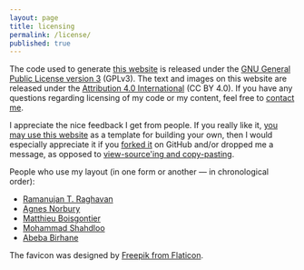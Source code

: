 ```yaml
---
layout: page
title: licensing
permalink: /license/
published: true
---
```



<!-- <a href="//www.gnu.org/licenses/gpl-3.0.en.html"><img class="imgright" src="//www.gnu.org/graphics/gplv3-127x51.png" alt=" [GPLv3 Logo] " style="float: right; padding-left: 1em;"></a> -->
The code used to generate [this website](//github.com/oliviaguest/oliviaguest.github.io) is released under the <a href="//www.gnu.org/licenses/gpl-3.0.en.html">GNU General Public License version 3</a> (GPLv3).
The text and images on this website are released under the <a href="http://creativecommons.org/licenses/by/4.0/">Attribution 4.0 International</a> (CC BY 4.0). If you have any questions regarding licensing of my code or my content, feel free to <a href="mailto:contact@oliviaguest.com?Subject=Licensing" target="_top">contact me</a>.
<!-- <a rel="license" href="http://creativecommons.org/licenses/by/4.0/"><img alt="Creative Commons License" style="float: right; padding-left: 1em;" src="https://i.creativecommons.org/l/by/4.0/88x31.png" /></a> -->

<!-- I designed this website, see all code [here](//github.com/oliviaguest/oliviaguest.github.io). I have been playing around with HTML and CSS since I was about 10 years old. -->

I appreciate the nice feedback I get from people. If you really like it, [you may use this website](https://github.com/oliviaguest/oliviaguest.github.io/blob/master/LICENSE) as a template for building your own, then I would especially appreciate it if you [forked it](//github.com/oliviaguest/oliviaguest.github.io) on GitHub and/or dropped me a message, as opposed to [view-source'ing and copy-pasting](https://twitter.com/o_guest/status/696758773235458048).

<!-- My site is predominantly hosted on <a href="//pages.github.com/">GitHub Pages</a>, so what you see is what the source code (pre-compiled [Jekyll](//jekyllrb.com/), [YAML](//yaml.org/), [Liquid](//github.com/Shopify/liquid/wiki), etc.) looks like before GitHub compiles it into static pages. -->

People who use my layout (in one form or another — in chronological order):

+ [Ramanujan T. Raghavan](http://rtraghavan.com/)
+ [Agnes Norbury](//agnesnorbury.github.io)
+ [Matthieu Boisgontier](http://matthieuboisgontier.com)
+ [Mohammad Shahdloo](http://shahdloo.bilkent.edu.tr/)
+ [Abeba Birhane](//abebabirhane.github.io/)

The favicon was designed by <a href="https://www.flaticon.com/free-icon/sight_4946602" title="sight icons">Freepik from Flaticon</a>.
